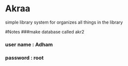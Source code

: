 # Akraa
simple library system for organizes all things in the library

#Notes
###make database called akr2
### user name : Adham
### password : root
